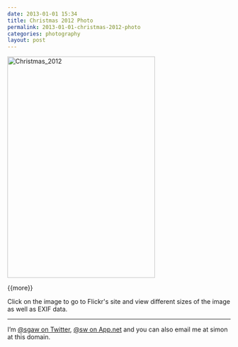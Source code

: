 ```yaml
---
date: 2013-01-01 15:34
title: Christmas 2012 Photo
permalink: 2013-01-01-christmas-2012-photo
categories: photography
layout: post
---
```


<a href="http://www.flickr.com/photos/91731286@N05/8333867996/" title="Christmas_2012 by Simon G.A. Wolf, on Flickr"><img src="http://farm9.staticflickr.com/8363/8333867996_b912e68b7c.jpg" width="333" height="500" alt="Christmas_2012"></a>

{{more}}

Click on the image to go to Flickr's site and view different sizes of the image as well as EXIF data.

---

I’m [@sgaw on Twitter](http://twitter.com/sgaw), [@sw on App.net](https://alpha.app.net/sw) and you can also email me at simon at this domain.